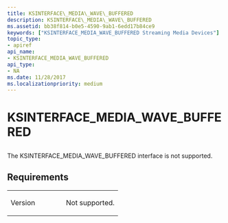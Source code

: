 ```yaml
---
title: KSINTERFACE\_MEDIA\_WAVE\_BUFFERED
description: KSINTERFACE\_MEDIA\_WAVE\_BUFFERED
ms.assetid: bb38f814-b0e5-4590-9ab1-6edd17b84ce9
keywords: ["KSINTERFACE_MEDIA_WAVE_BUFFERED Streaming Media Devices"]
topic_type:
- apiref
api_name:
- KSINTERFACE_MEDIA_WAVE_BUFFERED
api_type:
- NA
ms.date: 11/28/2017
ms.localizationpriority: medium
---
```


# KSINTERFACE\_MEDIA\_WAVE\_BUFFERED


## <span id="ddk_ksinterface_media_wave_buffered_ks"></span><span id="DDK_KSINTERFACE_MEDIA_WAVE_BUFFERED_KS"></span>


The KSINTERFACE\_MEDIA\_WAVE\_BUFFERED interface is not supported.

Requirements
------------

<table>
<colgroup>
<col width="50%" />
<col width="50%" />
</colgroup>
<tbody>
<tr class="odd">
<td><p>Version</p></td>
<td><p>Not supported.</p></td>
</tr>
</tbody>
</table>

 

 





